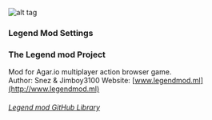 ![alt tag](https://jimboy3100.github.io/banners/iconmod3.png)
### Legend Mod Settings 
### The Legend mod Project

Mod for Agar.io multiplayer action browser game.  
Author: Snez & Jimboy3100
Website: [www.legendmod.ml](http://www.legendmod.ml)
###### [Legend mod GitHub Library](https://github.com/jimboy3100/jimboy3100.github.io)
